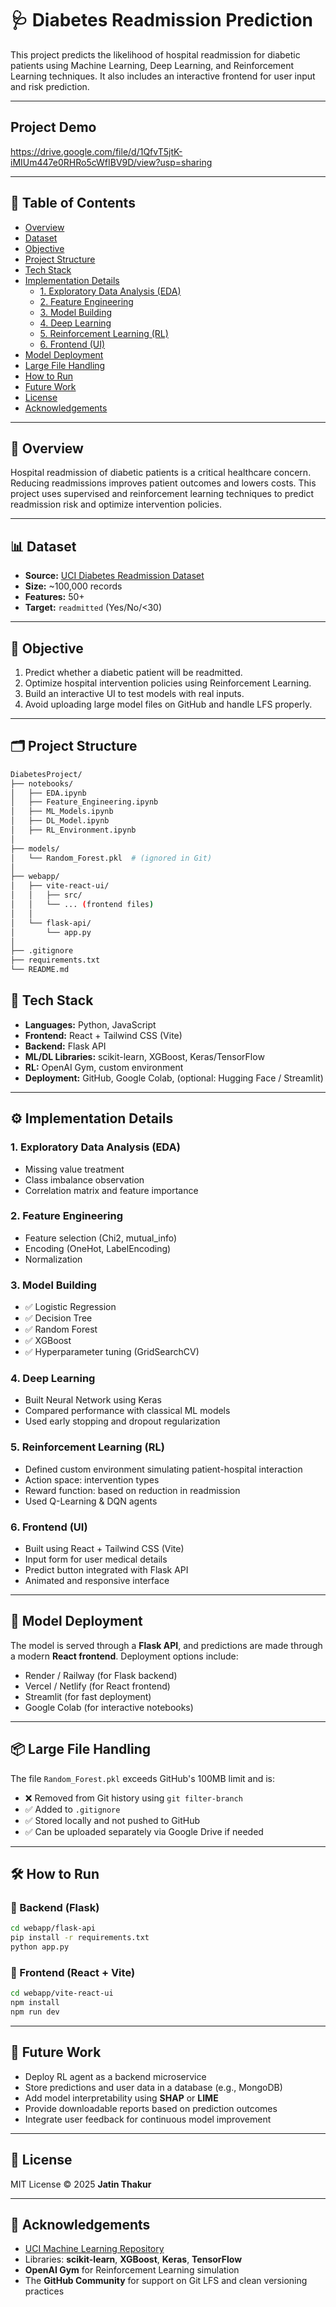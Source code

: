 # 🩺 Diabetes Readmission Prediction

This project predicts the likelihood of hospital readmission for diabetic patients using Machine Learning, Deep Learning, and Reinforcement Learning techniques. It also includes an interactive frontend for user input and risk prediction.

---
## Project Demo
https://drive.google.com/file/d/1QfvT5jtK-iMIUm447e0RHRo5cWfIBV9D/view?usp=sharing

---
## 📌 Table of Contents

- [Overview](#overview)
- [Dataset](#dataset)
- [Objective](#objective)
- [Project Structure](#project-structure)
- [Tech Stack](#tech-stack)
- [Implementation Details](#implementation-details)
  - [1. Exploratory Data Analysis (EDA)](#1-exploratory-data-analysis-eda)
  - [2. Feature Engineering](#2-feature-engineering)
  - [3. Model Building](#3-model-building)
  - [4. Deep Learning](#4-deep-learning)
  - [5. Reinforcement Learning (RL)](#5-reinforcement-learning-rl)
  - [6. Frontend (UI)](#6-frontend-ui)
- [Model Deployment](#model-deployment)
- [Large File Handling](#large-file-handling)
- [How to Run](#how-to-run)
- [Future Work](#future-work)
- [License](#license)
- [Acknowledgements](#acknowledgements)

---

## 🧠 Overview

Hospital readmission of diabetic patients is a critical healthcare concern. Reducing readmissions improves patient outcomes and lowers costs. This project uses supervised and reinforcement learning techniques to predict readmission risk and optimize intervention policies.

---

## 📊 Dataset

- **Source:** [UCI Diabetes Readmission Dataset](https://archive.ics.uci.edu/ml/datasets/diabetes+130-us+hospitals+for+years+1999-2008)
- **Size:** ~100,000 records
- **Features:** 50+
- **Target:** `readmitted` (Yes/No/<30)

---

## 🎯 Objective

1. Predict whether a diabetic patient will be readmitted.
2. Optimize hospital intervention policies using Reinforcement Learning.
3. Build an interactive UI to test models with real inputs.
4. Avoid uploading large model files on GitHub and handle LFS properly.

---

## 🗂 Project Structure

```bash
DiabetesProject/
├── notebooks/
│   ├── EDA.ipynb
│   ├── Feature_Engineering.ipynb
│   ├── ML_Models.ipynb
│   ├── DL_Model.ipynb
│   ├── RL_Environment.ipynb
│
├── models/
│   └── Random_Forest.pkl  # (ignored in Git)
│
├── webapp/
│   ├── vite-react-ui/
│   │   ├── src/
│   │   └── ... (frontend files)
│   │
│   └── flask-api/
│       └── app.py
│
├── .gitignore
├── requirements.txt
└── README.md
```

## 🧰 Tech Stack

- **Languages:** Python, JavaScript
- **Frontend:** React + Tailwind CSS (Vite)
- **Backend:** Flask API
- **ML/DL Libraries:** scikit-learn, XGBoost, Keras/TensorFlow
- **RL:** OpenAI Gym, custom environment
- **Deployment:** GitHub, Google Colab, (optional: Hugging Face / Streamlit)

---


## ⚙️ Implementation Details

### 1. Exploratory Data Analysis (EDA)
- Missing value treatment
- Class imbalance observation
- Correlation matrix and feature importance

### 2. Feature Engineering
- Feature selection (Chi2, mutual_info)
- Encoding (OneHot, LabelEncoding)
- Normalization

### 3. Model Building
- ✅ Logistic Regression  
- ✅ Decision Tree  
- ✅ Random Forest  
- ✅ XGBoost  
- ✅ Hyperparameter tuning (GridSearchCV)

### 4. Deep Learning
- Built Neural Network using Keras
- Compared performance with classical ML models
- Used early stopping and dropout regularization

### 5. Reinforcement Learning (RL)
- Defined custom environment simulating patient-hospital interaction
- Action space: intervention types
- Reward function: based on reduction in readmission
- Used Q-Learning & DQN agents

### 6. Frontend (UI)
- Built using React + Tailwind CSS (Vite)
- Input form for user medical details
- Predict button integrated with Flask API
- Animated and responsive interface

---

## 🚀 Model Deployment

The model is served through a **Flask API**, and predictions are made through a modern **React frontend**. Deployment options include:

- Render / Railway (for Flask backend)
- Vercel / Netlify (for React frontend)
- Streamlit (for fast deployment)
- Google Colab (for interactive notebooks)

---

## 📦 Large File Handling

The file `Random_Forest.pkl` exceeds GitHub's 100MB limit and is:

- ❌ Removed from Git history using `git filter-branch`
- ✅ Added to `.gitignore`
- ✅ Stored locally and not pushed to GitHub
- ✅ Can be uploaded separately via Google Drive if needed

---

## 🛠 How to Run

### 🔹 Backend (Flask)
```bash
cd webapp/flask-api
pip install -r requirements.txt
python app.py
```
### 🔹 Frontend (React + Vite)

```bash
cd webapp/vite-react-ui
npm install
npm run dev
```
---

## 🚧 Future Work

- Deploy RL agent as a backend microservice  
- Store predictions and user data in a database (e.g., MongoDB)  
- Add model interpretability using **SHAP** or **LIME**  
- Provide downloadable reports based on prediction outcomes  
- Integrate user feedback for continuous model improvement  

---

## 📄 License

MIT License © 2025 **Jatin Thakur**

---

## 🙌 Acknowledgements

- [UCI Machine Learning Repository](https://archive.ics.uci.edu/ml/index.php)  
- Libraries: **scikit-learn**, **XGBoost**, **Keras**, **TensorFlow**  
- **OpenAI Gym** for Reinforcement Learning simulation  
- The **GitHub Community** for support on Git LFS and clean versioning practices
